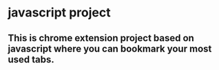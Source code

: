 # javascript project
## This is chrome extension project based on javascript where you can bookmark your most used tabs.
